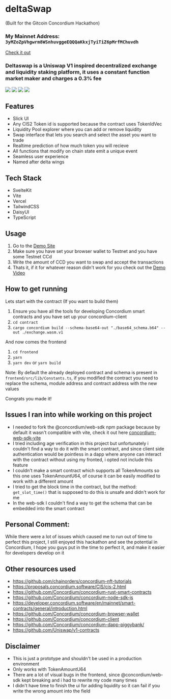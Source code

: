 # deltaSwap
(Built for the Gitcoin Concordium Hackathon)

### My Mainnet Address: ```3yMZoZpVhgwrm8WSnhuvggeEQQQaKkxjTyiTiZ6pMrfMChuvdh```

[Check it out](https://delta-swap.vercel.app)

### Deltaswap is a Uniswap V1 inspired decentralized exchange and liquidity staking platform, it uses a constant function market maker and charges a 0.3% fee

[![](https://s9.gifyu.com/images/image55172a3659d42b9d.png)](https://gifyu.com/image/S7H4c)
[![](https://s3.gifyu.com/images/image7689320c50921740.png)](https://gifyu.com/image/S7H4i)
[![](https://s3.gifyu.com/images/imageb4180549bbad9773.png)](https://gifyu.com/image/S7H4D)
[![](https://s9.gifyu.com/images/image4f8abda9469f0a21.png)](https://gifyu.com/image/S7H4e)

## Features
- Slick UI
- Any CIS2 Token id is supported because the contract uses TokenIdVec
- Liquidity Pool explorer where you can add or remove liquidity
- Swap interface that lets you search and select the asset you want to trade
- Realtime prediction of how much token you will recieve
- All functions that modify on chain state emit a unique event
- Seamless user experience
- Named after delta wings

## Tech Stack
- SvelteKit
- Vite
- Vercel
- TailwindCSS
- DaisyUI
- TypeScript

## Usage

1. Go to the [Demo Site](https://delta-swap.vercel.app)
2. Make sure you have set your browser wallet to Testnet and you have some Testnet CCd
3. Write the amount of CCD you want to swap and accept the transactions
4. Thats it, if it for whatever reason didn't work for you check out the [Demo Video](https://www.youtube.com/watch?v=DWxYKzcof2k)

## How to get running

Lets start with the contract (If you want to build them)

1. Ensure you have all the tools for developing Concordium smart contracts and you have set up your concordium-client
2. ```cd contract```
3. ```cargo concordium build --schema-base64-out "./base64_schema.b64" --out ./exchange.wasm.v1```

And now comes the frontend

1. ```cd frontend```
3. ```yarn```
4. ```yarn dev``` or ```yarn build```

Note: By default the already deployed contract and schema is present in ```frontend/src/lib/Constants.ts```, if you modified the contract you need to replace the schema, module address and contract address with the new values

Congrats you made it!

## Issues I ran into while working on this project
- I needed to fork the @concordium/web-sdk npm package because by default it wasn't compatible with vite, check it out here [concordium-web-sdk-vite](https://www.npmjs.com/package/concordium-web-sdk-vite)
- I tried including age verification in this project but unfortunately i couldn't find a way to do it with the smart contract, and since client side authentication would be pointless in a dapp where anyone can interact with the contract without using my fronted, i opted not include this feature
- I couldn't make a smart contract which supports all TokenAmounts so this one uses TokenAmountU64, of course it can be easily modified to work with a different amount
- I tried to get the block time in the contract, but the method: ```get_slot_time()``` that is supposed to do this is unsafe and didn't work for me
- In the web-sdk I couldn't find a way to get the schema that can be embedded into the smart contract

## Personal Comment:
While there were a lot of issues which caused me to run out of time to perfect this project, I still enjoyed this hackathon and see the potential in Concordium, I hope you guys put in the time to perfect it, and make it easier for developers develop on it

## Other resources used
- https://github.com/chainorders/concordium-nft-tutorials
- https://proposals.concordium.software/CIS/cis-2.html
- https://github.com/Concordium/concordium-rust-smart-contracts
- https://github.com/Concordium/concordium-node-sdk-js
- https://developer.concordium.software/en/mainnet/smart-contracts/general/introduction.html
- https://github.com/Concordium/concordium-browser-wallet
- https://github.com/Concordium/concordium-client
- https://github.com/Concordium/concordium-dapp-piggybank/
- https://github.com/Uniswap/v1-contracts

## Disclaimer
- This is just a prototype and shouldn't be used in a production environment
- Only works with TokenAmountU64
- There are a lot of visual bugs in the frontend, since @concordium/web-sdk kept breaking and i had to rewrite my code many times
- I didn't have time to finish the ui for adding liquidity so it can fail if you write the wrong amount into the field


